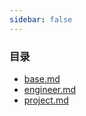 ```yaml
---
sidebar: false
--- 
```


### 目录
- [base.md](./base.md)
- [engineer.md](./engineer.md)
- [project.md](./project.md)
